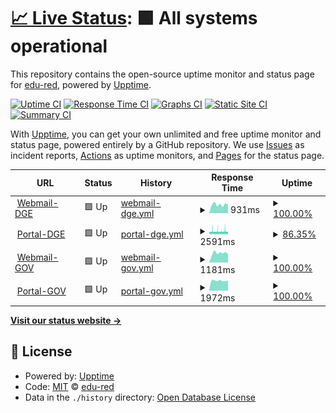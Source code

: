 # [📈 Live Status](https://edu-red.github.io/upptime): <!--live status--> **🟩 All systems operational**

This repository contains the open-source uptime monitor and status page for [edu-red](https://edu-red.github.io/upptime), powered by [Upptime](https://github.com/upptime/upptime).

[![Uptime CI](https://github.com/edu-red/upptime/workflows/Uptime%20CI/badge.svg)](https://github.com/edu-red/upptime/actions?query=workflow%3A%22Uptime+CI%22)
[![Response Time CI](https://github.com/edu-red/upptime/workflows/Response%20Time%20CI/badge.svg)](https://github.com/edu-red/upptime/actions?query=workflow%3A%22Response+Time+CI%22)
[![Graphs CI](https://github.com/edu-red/upptime/workflows/Graphs%20CI/badge.svg)](https://github.com/edu-red/upptime/actions?query=workflow%3A%22Graphs+CI%22)
[![Static Site CI](https://github.com/edu-red/upptime/workflows/Static%20Site%20CI/badge.svg)](https://github.com/edu-red/upptime/actions?query=workflow%3A%22Static+Site+CI%22)
[![Summary CI](https://github.com/edu-red/upptime/workflows/Summary%20CI/badge.svg)](https://github.com/edu-red/upptime/actions?query=workflow%3A%22Summary+CI%22)

With [Upptime](https://upptime.js.org), you can get your own unlimited and free uptime monitor and status page, powered entirely by a GitHub repository. We use [Issues](https://github.com/edu-red/upptime/issues) as incident reports, [Actions](https://github.com/edu-red/upptime/actions) as uptime monitors, and [Pages](https://edu-red.github.io/upptime) for the status page.

<!--start: status pages-->
<!-- This summary is generated by Upptime (https://github.com/upptime/upptime) -->
<!-- Do not edit this manually, your changes will be overwritten -->
<!-- prettier-ignore -->
| URL | Status | History | Response Time | Uptime |
| --- | ------ | ------- | ------------- | ------ |
| <img alt="" src="https://www.mendoza.edu.ar/favicon.ico" height="13"> [Webmail-DGE](http://webmail.mendoza.edu.ar) | 🟩 Up | [webmail-dge.yml](https://github.com/edu-red/DGE-GOV/commits/HEAD/history/webmail-dge.yml) | <details><summary><img alt="Response time graph" src="./graphs/webmail-dge/response-time-week.png" height="20"> 931ms</summary><br><a href="https://edu-red.github.io/DGE-GOV/history/webmail-dge"><img alt="Response time 1294" src="https://img.shields.io/endpoint?url=https%3A%2F%2Fraw.githubusercontent.com%2Fedu-red%2FDGE-GOV%2FHEAD%2Fapi%2Fwebmail-dge%2Fresponse-time.json"></a><br><a href="https://edu-red.github.io/DGE-GOV/history/webmail-dge"><img alt="24-hour response time 900" src="https://img.shields.io/endpoint?url=https%3A%2F%2Fraw.githubusercontent.com%2Fedu-red%2FDGE-GOV%2FHEAD%2Fapi%2Fwebmail-dge%2Fresponse-time-day.json"></a><br><a href="https://edu-red.github.io/DGE-GOV/history/webmail-dge"><img alt="7-day response time 931" src="https://img.shields.io/endpoint?url=https%3A%2F%2Fraw.githubusercontent.com%2Fedu-red%2FDGE-GOV%2FHEAD%2Fapi%2Fwebmail-dge%2Fresponse-time-week.json"></a><br><a href="https://edu-red.github.io/DGE-GOV/history/webmail-dge"><img alt="30-day response time 879" src="https://img.shields.io/endpoint?url=https%3A%2F%2Fraw.githubusercontent.com%2Fedu-red%2FDGE-GOV%2FHEAD%2Fapi%2Fwebmail-dge%2Fresponse-time-month.json"></a><br><a href="https://edu-red.github.io/DGE-GOV/history/webmail-dge"><img alt="1-year response time 1409" src="https://img.shields.io/endpoint?url=https%3A%2F%2Fraw.githubusercontent.com%2Fedu-red%2FDGE-GOV%2FHEAD%2Fapi%2Fwebmail-dge%2Fresponse-time-year.json"></a></details> | <details><summary><a href="https://edu-red.github.io/DGE-GOV/history/webmail-dge">100.00%</a></summary><a href="https://edu-red.github.io/DGE-GOV/history/webmail-dge"><img alt="All-time uptime 99.83%" src="https://img.shields.io/endpoint?url=https%3A%2F%2Fraw.githubusercontent.com%2Fedu-red%2FDGE-GOV%2FHEAD%2Fapi%2Fwebmail-dge%2Fuptime.json"></a><br><a href="https://edu-red.github.io/DGE-GOV/history/webmail-dge"><img alt="24-hour uptime 100.00%" src="https://img.shields.io/endpoint?url=https%3A%2F%2Fraw.githubusercontent.com%2Fedu-red%2FDGE-GOV%2FHEAD%2Fapi%2Fwebmail-dge%2Fuptime-day.json"></a><br><a href="https://edu-red.github.io/DGE-GOV/history/webmail-dge"><img alt="7-day uptime 100.00%" src="https://img.shields.io/endpoint?url=https%3A%2F%2Fraw.githubusercontent.com%2Fedu-red%2FDGE-GOV%2FHEAD%2Fapi%2Fwebmail-dge%2Fuptime-week.json"></a><br><a href="https://edu-red.github.io/DGE-GOV/history/webmail-dge"><img alt="30-day uptime 100.00%" src="https://img.shields.io/endpoint?url=https%3A%2F%2Fraw.githubusercontent.com%2Fedu-red%2FDGE-GOV%2FHEAD%2Fapi%2Fwebmail-dge%2Fuptime-month.json"></a><br><a href="https://edu-red.github.io/DGE-GOV/history/webmail-dge"><img alt="1-year uptime 99.93%" src="https://img.shields.io/endpoint?url=https%3A%2F%2Fraw.githubusercontent.com%2Fedu-red%2FDGE-GOV%2FHEAD%2Fapi%2Fwebmail-dge%2Fuptime-year.json"></a></details>
| <img alt="" src="https://www.mendoza.edu.ar/favicon.ico" height="13"> [Portal-DGE](https://www.mendoza.edu.ar) | 🟩 Up | [portal-dge.yml](https://github.com/edu-red/DGE-GOV/commits/HEAD/history/portal-dge.yml) | <details><summary><img alt="Response time graph" src="./graphs/portal-dge/response-time-week.png" height="20"> 2591ms</summary><br><a href="https://edu-red.github.io/DGE-GOV/history/portal-dge"><img alt="Response time 3360" src="https://img.shields.io/endpoint?url=https%3A%2F%2Fraw.githubusercontent.com%2Fedu-red%2FDGE-GOV%2FHEAD%2Fapi%2Fportal-dge%2Fresponse-time.json"></a><br><a href="https://edu-red.github.io/DGE-GOV/history/portal-dge"><img alt="24-hour response time 2459" src="https://img.shields.io/endpoint?url=https%3A%2F%2Fraw.githubusercontent.com%2Fedu-red%2FDGE-GOV%2FHEAD%2Fapi%2Fportal-dge%2Fresponse-time-day.json"></a><br><a href="https://edu-red.github.io/DGE-GOV/history/portal-dge"><img alt="7-day response time 2591" src="https://img.shields.io/endpoint?url=https%3A%2F%2Fraw.githubusercontent.com%2Fedu-red%2FDGE-GOV%2FHEAD%2Fapi%2Fportal-dge%2Fresponse-time-week.json"></a><br><a href="https://edu-red.github.io/DGE-GOV/history/portal-dge"><img alt="30-day response time 2580" src="https://img.shields.io/endpoint?url=https%3A%2F%2Fraw.githubusercontent.com%2Fedu-red%2FDGE-GOV%2FHEAD%2Fapi%2Fportal-dge%2Fresponse-time-month.json"></a><br><a href="https://edu-red.github.io/DGE-GOV/history/portal-dge"><img alt="1-year response time 3146" src="https://img.shields.io/endpoint?url=https%3A%2F%2Fraw.githubusercontent.com%2Fedu-red%2FDGE-GOV%2FHEAD%2Fapi%2Fportal-dge%2Fresponse-time-year.json"></a></details> | <details><summary><a href="https://edu-red.github.io/DGE-GOV/history/portal-dge">86.35%</a></summary><a href="https://edu-red.github.io/DGE-GOV/history/portal-dge"><img alt="All-time uptime 99.81%" src="https://img.shields.io/endpoint?url=https%3A%2F%2Fraw.githubusercontent.com%2Fedu-red%2FDGE-GOV%2FHEAD%2Fapi%2Fportal-dge%2Fuptime.json"></a><br><a href="https://edu-red.github.io/DGE-GOV/history/portal-dge"><img alt="24-hour uptime 94.47%" src="https://img.shields.io/endpoint?url=https%3A%2F%2Fraw.githubusercontent.com%2Fedu-red%2FDGE-GOV%2FHEAD%2Fapi%2Fportal-dge%2Fuptime-day.json"></a><br><a href="https://edu-red.github.io/DGE-GOV/history/portal-dge"><img alt="7-day uptime 86.35%" src="https://img.shields.io/endpoint?url=https%3A%2F%2Fraw.githubusercontent.com%2Fedu-red%2FDGE-GOV%2FHEAD%2Fapi%2Fportal-dge%2Fuptime-week.json"></a><br><a href="https://edu-red.github.io/DGE-GOV/history/portal-dge"><img alt="30-day uptime 92.25%" src="https://img.shields.io/endpoint?url=https%3A%2F%2Fraw.githubusercontent.com%2Fedu-red%2FDGE-GOV%2FHEAD%2Fapi%2Fportal-dge%2Fuptime-month.json"></a><br><a href="https://edu-red.github.io/DGE-GOV/history/portal-dge"><img alt="1-year uptime 99.35%" src="https://img.shields.io/endpoint?url=https%3A%2F%2Fraw.githubusercontent.com%2Fedu-red%2FDGE-GOV%2FHEAD%2Fapi%2Fportal-dge%2Fuptime-year.json"></a></details>
| <img alt="" src="https://rcmail.mendoza.gov.ar/favicon.ico" height="13"> [Webmail-GOV](https://rcmail.mendoza.gov.ar/) | 🟩 Up | [webmail-gov.yml](https://github.com/edu-red/DGE-GOV/commits/HEAD/history/webmail-gov.yml) | <details><summary><img alt="Response time graph" src="./graphs/webmail-gov/response-time-week.png" height="20"> 1181ms</summary><br><a href="https://edu-red.github.io/DGE-GOV/history/webmail-gov"><img alt="Response time 1280" src="https://img.shields.io/endpoint?url=https%3A%2F%2Fraw.githubusercontent.com%2Fedu-red%2FDGE-GOV%2FHEAD%2Fapi%2Fwebmail-gov%2Fresponse-time.json"></a><br><a href="https://edu-red.github.io/DGE-GOV/history/webmail-gov"><img alt="24-hour response time 1084" src="https://img.shields.io/endpoint?url=https%3A%2F%2Fraw.githubusercontent.com%2Fedu-red%2FDGE-GOV%2FHEAD%2Fapi%2Fwebmail-gov%2Fresponse-time-day.json"></a><br><a href="https://edu-red.github.io/DGE-GOV/history/webmail-gov"><img alt="7-day response time 1181" src="https://img.shields.io/endpoint?url=https%3A%2F%2Fraw.githubusercontent.com%2Fedu-red%2FDGE-GOV%2FHEAD%2Fapi%2Fwebmail-gov%2Fresponse-time-week.json"></a><br><a href="https://edu-red.github.io/DGE-GOV/history/webmail-gov"><img alt="30-day response time 1344" src="https://img.shields.io/endpoint?url=https%3A%2F%2Fraw.githubusercontent.com%2Fedu-red%2FDGE-GOV%2FHEAD%2Fapi%2Fwebmail-gov%2Fresponse-time-month.json"></a><br><a href="https://edu-red.github.io/DGE-GOV/history/webmail-gov"><img alt="1-year response time 1304" src="https://img.shields.io/endpoint?url=https%3A%2F%2Fraw.githubusercontent.com%2Fedu-red%2FDGE-GOV%2FHEAD%2Fapi%2Fwebmail-gov%2Fresponse-time-year.json"></a></details> | <details><summary><a href="https://edu-red.github.io/DGE-GOV/history/webmail-gov">100.00%</a></summary><a href="https://edu-red.github.io/DGE-GOV/history/webmail-gov"><img alt="All-time uptime 99.75%" src="https://img.shields.io/endpoint?url=https%3A%2F%2Fraw.githubusercontent.com%2Fedu-red%2FDGE-GOV%2FHEAD%2Fapi%2Fwebmail-gov%2Fuptime.json"></a><br><a href="https://edu-red.github.io/DGE-GOV/history/webmail-gov"><img alt="24-hour uptime 100.00%" src="https://img.shields.io/endpoint?url=https%3A%2F%2Fraw.githubusercontent.com%2Fedu-red%2FDGE-GOV%2FHEAD%2Fapi%2Fwebmail-gov%2Fuptime-day.json"></a><br><a href="https://edu-red.github.io/DGE-GOV/history/webmail-gov"><img alt="7-day uptime 100.00%" src="https://img.shields.io/endpoint?url=https%3A%2F%2Fraw.githubusercontent.com%2Fedu-red%2FDGE-GOV%2FHEAD%2Fapi%2Fwebmail-gov%2Fuptime-week.json"></a><br><a href="https://edu-red.github.io/DGE-GOV/history/webmail-gov"><img alt="30-day uptime 100.00%" src="https://img.shields.io/endpoint?url=https%3A%2F%2Fraw.githubusercontent.com%2Fedu-red%2FDGE-GOV%2FHEAD%2Fapi%2Fwebmail-gov%2Fuptime-month.json"></a><br><a href="https://edu-red.github.io/DGE-GOV/history/webmail-gov"><img alt="1-year uptime 99.75%" src="https://img.shields.io/endpoint?url=https%3A%2F%2Fraw.githubusercontent.com%2Fedu-red%2FDGE-GOV%2FHEAD%2Fapi%2Fwebmail-gov%2Fuptime-year.json"></a></details>
| <img alt="" src="https://www.mendoza.gov.ar/favicon.ico" height="13"> [Portal-GOV](https://www.mendoza.gov.ar) | 🟩 Up | [portal-gov.yml](https://github.com/edu-red/DGE-GOV/commits/HEAD/history/portal-gov.yml) | <details><summary><img alt="Response time graph" src="./graphs/portal-gov/response-time-week.png" height="20"> 1972ms</summary><br><a href="https://edu-red.github.io/DGE-GOV/history/portal-gov"><img alt="Response time 1946" src="https://img.shields.io/endpoint?url=https%3A%2F%2Fraw.githubusercontent.com%2Fedu-red%2FDGE-GOV%2FHEAD%2Fapi%2Fportal-gov%2Fresponse-time.json"></a><br><a href="https://edu-red.github.io/DGE-GOV/history/portal-gov"><img alt="24-hour response time 1949" src="https://img.shields.io/endpoint?url=https%3A%2F%2Fraw.githubusercontent.com%2Fedu-red%2FDGE-GOV%2FHEAD%2Fapi%2Fportal-gov%2Fresponse-time-day.json"></a><br><a href="https://edu-red.github.io/DGE-GOV/history/portal-gov"><img alt="7-day response time 1972" src="https://img.shields.io/endpoint?url=https%3A%2F%2Fraw.githubusercontent.com%2Fedu-red%2FDGE-GOV%2FHEAD%2Fapi%2Fportal-gov%2Fresponse-time-week.json"></a><br><a href="https://edu-red.github.io/DGE-GOV/history/portal-gov"><img alt="30-day response time 2015" src="https://img.shields.io/endpoint?url=https%3A%2F%2Fraw.githubusercontent.com%2Fedu-red%2FDGE-GOV%2FHEAD%2Fapi%2Fportal-gov%2Fresponse-time-month.json"></a><br><a href="https://edu-red.github.io/DGE-GOV/history/portal-gov"><img alt="1-year response time 1955" src="https://img.shields.io/endpoint?url=https%3A%2F%2Fraw.githubusercontent.com%2Fedu-red%2FDGE-GOV%2FHEAD%2Fapi%2Fportal-gov%2Fresponse-time-year.json"></a></details> | <details><summary><a href="https://edu-red.github.io/DGE-GOV/history/portal-gov">100.00%</a></summary><a href="https://edu-red.github.io/DGE-GOV/history/portal-gov"><img alt="All-time uptime 99.66%" src="https://img.shields.io/endpoint?url=https%3A%2F%2Fraw.githubusercontent.com%2Fedu-red%2FDGE-GOV%2FHEAD%2Fapi%2Fportal-gov%2Fuptime.json"></a><br><a href="https://edu-red.github.io/DGE-GOV/history/portal-gov"><img alt="24-hour uptime 100.00%" src="https://img.shields.io/endpoint?url=https%3A%2F%2Fraw.githubusercontent.com%2Fedu-red%2FDGE-GOV%2FHEAD%2Fapi%2Fportal-gov%2Fuptime-day.json"></a><br><a href="https://edu-red.github.io/DGE-GOV/history/portal-gov"><img alt="7-day uptime 100.00%" src="https://img.shields.io/endpoint?url=https%3A%2F%2Fraw.githubusercontent.com%2Fedu-red%2FDGE-GOV%2FHEAD%2Fapi%2Fportal-gov%2Fuptime-week.json"></a><br><a href="https://edu-red.github.io/DGE-GOV/history/portal-gov"><img alt="30-day uptime 100.00%" src="https://img.shields.io/endpoint?url=https%3A%2F%2Fraw.githubusercontent.com%2Fedu-red%2FDGE-GOV%2FHEAD%2Fapi%2Fportal-gov%2Fuptime-month.json"></a><br><a href="https://edu-red.github.io/DGE-GOV/history/portal-gov"><img alt="1-year uptime 99.37%" src="https://img.shields.io/endpoint?url=https%3A%2F%2Fraw.githubusercontent.com%2Fedu-red%2FDGE-GOV%2FHEAD%2Fapi%2Fportal-gov%2Fuptime-year.json"></a></details>

<!--end: status pages-->

[**Visit our status website →**](https://edu-red.github.io/upptime)

## 📄 License

- Powered by: [Upptime](https://github.com/upptime/upptime)
- Code: [MIT](./LICENSE) © [edu-red](https://edu-red.github.io/upptime)
- Data in the `./history` directory: [Open Database License](https://opendatacommons.org/licenses/odbl/1-0/)
